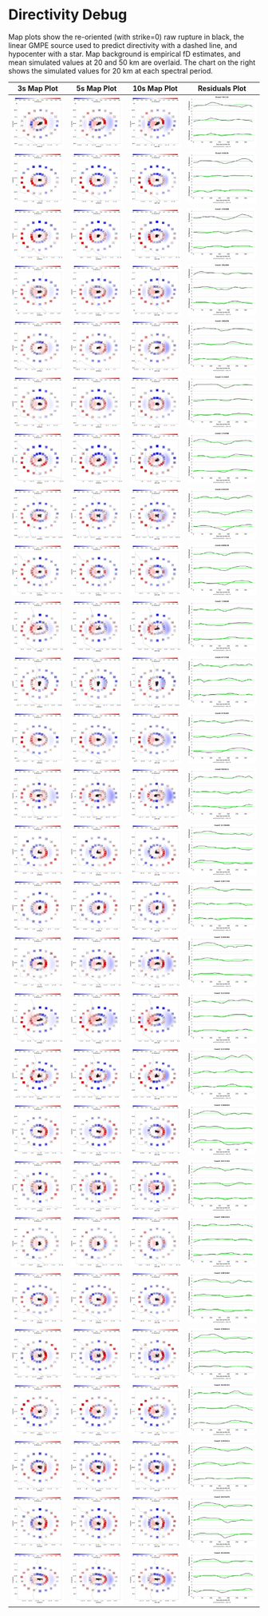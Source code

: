 # Directivity Debug

Map plots show the re-oriented (with strike=0) raw rupture in black, the linear GMPE source used to predict directivity with a dashed line, and hypocenter with a star. Map background is empirical fD estimates, and mean simulated values at 20 and 50 km are overlaid. The chart on the right shows the simulated values for 20 km at each spectral period.

| 3s Map Plot | 5s Map Plot | 10s Map Plot | Residuals Plot |
|-----|-----|-----|-----|
| ![plot](event_54133_map_3s.png) | ![plot](event_54133_map_5s.png) | ![plot](event_54133_map_10s.png) | ![plot](event_54133_residuals.png) |
| ![plot](event_93628_map_3s.png) | ![plot](event_93628_map_5s.png) | ![plot](event_93628_map_10s.png) | ![plot](event_93628_residuals.png) |
| ![plot](event_328388_map_3s.png) | ![plot](event_328388_map_5s.png) | ![plot](event_328388_map_10s.png) | ![plot](event_328388_residuals.png) |
| ![plot](event_381084_map_3s.png) | ![plot](event_381084_map_5s.png) | ![plot](event_381084_map_10s.png) | ![plot](event_381084_residuals.png) |
| ![plot](event_388209_map_3s.png) | ![plot](event_388209_map_5s.png) | ![plot](event_388209_map_10s.png) | ![plot](event_388209_residuals.png) |
| ![plot](event_515505_map_3s.png) | ![plot](event_515505_map_5s.png) | ![plot](event_515505_map_10s.png) | ![plot](event_515505_residuals.png) |
| ![plot](event_570780_map_3s.png) | ![plot](event_570780_map_5s.png) | ![plot](event_570780_map_10s.png) | ![plot](event_570780_residuals.png) |
| ![plot](event_630145_map_3s.png) | ![plot](event_630145_map_5s.png) | ![plot](event_630145_map_10s.png) | ![plot](event_630145_residuals.png) |
| ![plot](event_689678_map_3s.png) | ![plot](event_689678_map_5s.png) | ![plot](event_689678_map_10s.png) | ![plot](event_689678_residuals.png) |
| ![plot](event_728699_map_3s.png) | ![plot](event_728699_map_5s.png) | ![plot](event_728699_map_10s.png) | ![plot](event_728699_residuals.png) |
| ![plot](event_877356_map_3s.png) | ![plot](event_877356_map_5s.png) | ![plot](event_877356_map_10s.png) | ![plot](event_877356_residuals.png) |
| ![plot](event_974345_map_3s.png) | ![plot](event_974345_map_5s.png) | ![plot](event_974345_map_10s.png) | ![plot](event_974345_residuals.png) |
| ![plot](event_983022_map_3s.png) | ![plot](event_983022_map_5s.png) | ![plot](event_983022_map_10s.png) | ![plot](event_983022_residuals.png) |
| ![plot](event_1178406_map_3s.png) | ![plot](event_1178406_map_5s.png) | ![plot](event_1178406_map_10s.png) | ![plot](event_1178406_residuals.png) |
| ![plot](event_1187258_map_3s.png) | ![plot](event_1187258_map_5s.png) | ![plot](event_1187258_map_10s.png) | ![plot](event_1187258_residuals.png) |
| ![plot](event_1199581_map_3s.png) | ![plot](event_1199581_map_5s.png) | ![plot](event_1199581_map_10s.png) | ![plot](event_1199581_residuals.png) |
| ![plot](event_1225456_map_3s.png) | ![plot](event_1225456_map_5s.png) | ![plot](event_1225456_map_10s.png) | ![plot](event_1225456_residuals.png) |
| ![plot](event_1315056_map_3s.png) | ![plot](event_1315056_map_5s.png) | ![plot](event_1315056_map_10s.png) | ![plot](event_1315056_residuals.png) |
| ![plot](event_1346403_map_3s.png) | ![plot](event_1346403_map_5s.png) | ![plot](event_1346403_map_10s.png) | ![plot](event_1346403_residuals.png) |
| ![plot](event_1475203_map_3s.png) | ![plot](event_1475203_map_5s.png) | ![plot](event_1475203_map_10s.png) | ![plot](event_1475203_residuals.png) |
| ![plot](event_1482433_map_3s.png) | ![plot](event_1482433_map_5s.png) | ![plot](event_1482433_map_10s.png) | ![plot](event_1482433_residuals.png) |
| ![plot](event_1485447_map_3s.png) | ![plot](event_1485447_map_5s.png) | ![plot](event_1485447_map_10s.png) | ![plot](event_1485447_residuals.png) |
| ![plot](event_1594410_map_3s.png) | ![plot](event_1594410_map_5s.png) | ![plot](event_1594410_map_10s.png) | ![plot](event_1594410_residuals.png) |
| ![plot](event_1630355_map_3s.png) | ![plot](event_1630355_map_5s.png) | ![plot](event_1630355_map_10s.png) | ![plot](event_1630355_residuals.png) |
| ![plot](event_1745612_map_3s.png) | ![plot](event_1745612_map_5s.png) | ![plot](event_1745612_map_10s.png) | ![plot](event_1745612_residuals.png) |
| ![plot](event_1835676_map_3s.png) | ![plot](event_1835676_map_5s.png) | ![plot](event_1835676_map_10s.png) | ![plot](event_1835676_residuals.png) |
| ![plot](event_2016926_map_3s.png) | ![plot](event_2016926_map_5s.png) | ![plot](event_2016926_map_10s.png) | ![plot](event_2016926_residuals.png) |

